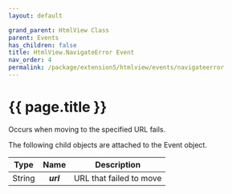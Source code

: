```yaml
---
layout: default

grand_parent: HtmlView Class
parent: Events
has_children: false
title: HtmlView.NavigateError Event
nav_order: 4
permalink: /package/extension5/htmlview/events/navigateerror
---
```

# {{ page.title }}

Occurs when moving to the specified URL fails.

The following child objects are attached to the Event object.

| Type   | Name      | Description             |
|:--------:|:------:|:----------------------------:|
| String | **_url_** | URL that failed to move |
